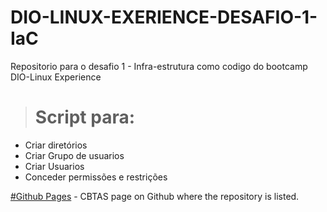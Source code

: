 # DIO-LINUX-EXERIENCE-DESAFIO-1-IaC

Repositorio para o desafio 1 - Infra-estrutura como codigo do bootcamp DIO-Linux Experience 


># Script para:

* Criar diretórios
* Criar Grupo de usuarios
* Criar Usuarios
* Conceder permissões e restrições

[#Github Pages](https://cbtas.github.io) - CBTAS page on Github where the repository is listed. </br>

